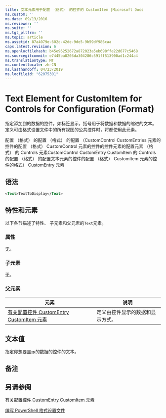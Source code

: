 ```yaml
---
title: 文本元素用于配置 （格式） 的控件的 CustomItem |Microsoft Docs
ms.custom: ''
ms.date: 09/13/2016
ms.reviewer: ''
ms.suite: ''
ms.tgt_pltfrm: ''
ms.topic: article
ms.assetid: 87a4079e-602c-42de-9de5-9b59df986caa
caps.latest.revision: 6
ms.openlocfilehash: b45e96252672a872023a5eb698ffe22d677c5468
ms.sourcegitcommit: e7445ba8203da304286c591ff513900ad1c244a4
ms.translationtype: MT
ms.contentlocale: zh-CN
ms.lasthandoff: 04/23/2019
ms.locfileid: "62075301"
---
```

# <a name="text-element-for-customitem-for-controls-for-configuration-format"></a>Text Element for CustomItem for Controls for Configuration (Format)

指定添加到的数据的控件，如标签显示，括号用于将数据和数据的缩进的文本。 定义可由格式设置文件中的所有视图的公共控件时，将都使用此元素。

配置 （格式） 的配置 （格式） 的配置 （CustomControl CustomEntries 元素的控件的配置 （格式） CustomControl 元素的控件的控件元素的配置元素 （格式） 的 Controls 元素CustomControl CustomEntry CustomItem 的 Controls 的配置 （格式） 的配置文本元素的控件的配置 （格式） CustomItem 元素的控件的格式） CustomEntry 元素

## <a name="syntax"></a>语法

```xml
<Text>TextToDisplay</Text>
```

## <a name="attributes-and-elements"></a>特性和元素

以下各节描述了特性、 子元素和父元素的`Text`元素。

### <a name="attributes"></a>属性

无。

### <a name="child-elements"></a>子元素

无。

### <a name="parent-elements"></a>父元素

|元素|说明|
|-------------|-----------------|
|[有关配置控件 CustomEntry CustomItem 元素](./customitem-element-for-customentry-for-controls-for-configuration-format.md)|定义由控件显示的数据和显示方式。|

## <a name="text-value"></a>文本值

指定你想要显示的数据的控件的文本。

## <a name="remarks"></a>备注

## <a name="see-also"></a>另请参阅

[有关配置控件 CustomEntry CustomItem 元素](./customitem-element-for-customentry-for-controls-for-configuration-format.md)

[编写 PowerShell 格式设置文件](./writing-a-powershell-formatting-file.md)
